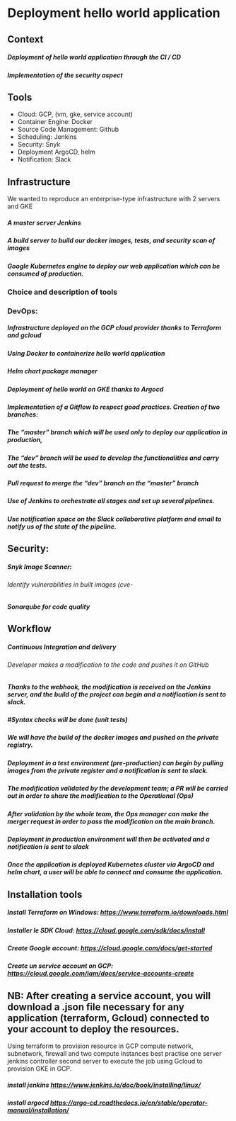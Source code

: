  # Deployment hello world application
 
## Context
 ##### Deployment of hello world application through the CI / CD
 ##### Implementation of the security aspect

## Tools
   
- Cloud: GCP, (vm, gke, service account)
- Container Engine: Docker
- Source Code Management: Github
- Scheduling: Jenkins
- Security: Snyk
- Deployment ArgoCD, helm
- Notification: Slack

## Infrastructure

  We wanted to reproduce an enterprise-type infrastructure with 2 servers and GKE
##### A master server Jenkins
##### A build server to build our docker images, tests, and security scan of images
##### Google Kubernetes engine to deploy our web application which can be consumed of production.
### Choice and description of tools
### DevOps:
##### Infrastructure deployed on the GCP cloud provider thanks to Terraform and gcloud 
##### Using Docker to containerize hello world application 
##### Helm chart package manager 
##### Deployment of hello world on GKE thanks to Argocd
##### Implementation of a Gitflow to respect good practices. Creation of two branches:
##### The “master” branch which will be used only to deploy our application in production,
##### The “dev” branch will be used to develop the functionalities and carry out the tests.
##### Pull request to merge the “dev” branch on the “master” branch
##### 	Use of Jenkins to orchestrate all stages and set up several pipelines.
##### 	Use notification space on the Slack collaborative platform and email to notify us of the state of the pipeline.
## Security:
##### Snyk Image Scanner:
###### Identify vulnerabilities in built images (cve-
##### Sonarqube for code quality
       
        
  

## Workflow
#####   Continuous Integration and delivery
###### Developer makes a modification to the code and pushes it on GitHub
##### Thanks to the webhook, the modification is received on the Jenkins server, and the build of the project can begin and a notification is sent to slack.
##### #Syntax checks will be done (unit tests)
##### We will have the build of the docker images and pushed on the private registry. 
##### Deployment in a test environment (pre-production) can begin by pulling images from the private register and a notification is sent to slack.
##### The modification validated by the development team; a PR will be carried out in order to share the modification to the Operational (Ops)
##### After validation by the whole team, the Ops manager can make the merger request in order to pass the modification on the main branch.
##### Deployment in production environment will then be activated and a notification is sent to slack
##### Once the application is deployed Kubernetes cluster via ArgoCD and helm chart, a user will be able to connect and consume the application.

## Installation tools
 #####   Install Terraform on Windows:  https://www.terraform.io/downloads.html
 ##### Installer le SDK Cloud:  https://cloud.google.com/sdk/docs/install
 ##### Create Google account: https://cloud.google.com/docs/get-started 
 ##### Create un service account on GCP: https://cloud.google.com/iam/docs/service-accounts-create

## NB: After creating a service account, you will download a .json file necessary for any application (terraform, Gcloud) connected to your account to deploy the resources.
Using terraform to provision resource in GCP compute network, subnetwork, firewall and two compute instances
best practise
   one server jenkins controller
   second server to execute the job
using Gcloud to provision GKE in GCP.
##### install jenkins  https://www.jenkins.io/doc/book/installing/linux/
##### install argocd https://argo-cd.readthedocs.io/en/stable/operator-manual/installation/




